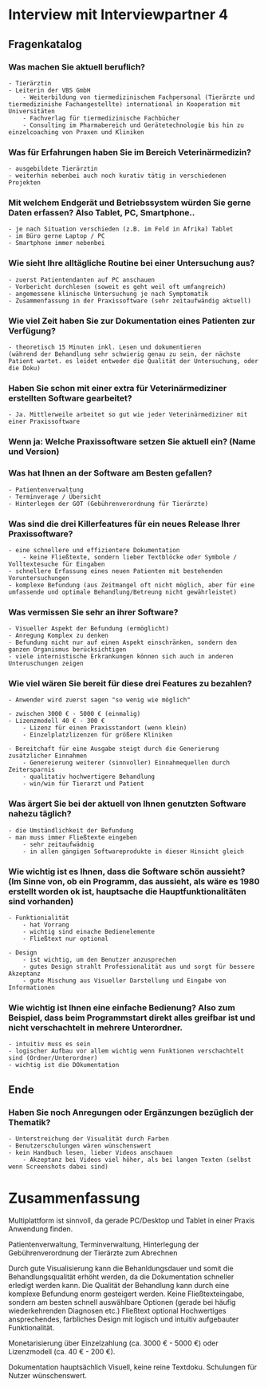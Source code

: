 # Interview mit Interviewpartner 4

## Fragenkatalog

### Was machen Sie aktuell beruflich? 
    - Tierärztin
    - Leiterin der VBS GmbH
        - Weiterbildung von tiermedizinischem Fachpersonal (Tierärzte und tiermedizinishe Fachangestellte) international in Kooperation mit Universitäten
        - Fachverlag für tiermedizinische Fachbücher
        - Consulting im Pharmabereich und Gerätetechnologie bis hin zu einzelcoaching von Praxen und Kliniken

### Was für Erfahrungen haben Sie im Bereich Veterinärmedizin? 
    - ausgebildete Tierärztin
    - weiterhin nebenbei auch noch kurativ tätig in verschiedenen Projekten 

### Mit welchem Endgerät und Betriebssystem würden Sie gerne Daten erfassen? Also Tablet, PC, Smartphone..
    - je nach Situation verschieden (z.B. im Feld in Afrika) Tablet
    - im Büro gerne Laptop / PC
    - Smartphone immer nebenbei

### Wie sieht Ihre alltägliche Routine bei einer Untersuchung aus?
    - zuerst Patientendanten auf PC anschauen
    - Vorbericht durchlesen (soweit es geht weil oft umfangreich)
    - angemessene klinische Untersuchung je nach Symptomatik
    - Zusammenfassung in der Praxissoftware (sehr zeitaufwändig aktuell)

### Wie viel Zeit haben Sie zur Dokumentation eines Patienten zur Verfügung? 
    - theoretisch 15 Minuten inkl. Lesen und dokumentieren
    (während der Behandlung sehr schwierig genau zu sein, der nächste Patient wartet. es leidet entweder die Qualität der Untersuchung, oder die Doku)

### Haben Sie schon mit einer extra für Veterinärmediziner erstellten Software gearbeitet? 
    - Ja. Mittlerweile arbeitet so gut wie jeder Veterinärmediziner mit einer Praxissoftware

### Wenn ja: Welche Praxissoftware setzen Sie aktuell ein? (Name und Version) 

### Was hat Ihnen an der Software am Besten gefallen?
    - Patientenverwaltung
    - Terminverage / Übersicht
    - Hinterlegen der GOT (Gebührenverordnung für Tierärzte)

### Was sind die drei Killerfeatures für ein neues Release Ihrer Praxissoftware?
    - eine schnellere und effizientere Dokumentation
        - keine Fließtexte, sondern lieber Textblöcke oder Symbole / Volltextesuche für Eingaben
    - schnellere Erfassung eines neuen Patienten mit bestehenden Voruntersuchungen
    - komplexe Befundung (aus Zeitmangel oft nicht möglich, aber für eine umfassende und optimale Behandlung/Betreung nicht gewährleistet)

###  Was vermissen Sie sehr an ihrer Software?
    - Visueller Aspekt der Befundung (ermöglicht)
    - Anregung Komplex zu denken
    - Befundung nicht nur auf einen Aspekt einschränken, sondern den ganzen Organismus berücksichtigen
    - viele internistische Erkrankungen können sich auch in anderen Unteruschungen zeigen  

###  Wie viel wären Sie bereit für diese drei Features zu bezahlen? 
    - Anwender wird zuerst sagen "so wenig wie möglich"

    - zwischen 3000 € - 5000 € (einmalig)
    - Lizenzmodell 40 € - 300 €
        - Lizenz für einen Praxisstandort (wenn klein)
        - Einzelplatzlizenzen für größere Kliniken

    - Bereitchaft für eine Ausgabe steigt durch die Generierung zusätzlicher Einnahmen
        - Genereierung weiterer (sinnvoller) Einnahmequellen durch Zeitersparnis
        - qualitativ hochwertigere Behandlung
        - win/win für Tierarzt und Patient

### Was ärgert Sie bei der aktuell von Ihnen genutzten Software nahezu täglich? 
    - die Umständlichkeit der Befundung
    - man muss immer Fließtexte eingeben
        - sehr zeitaufwädnig
        - in allen gängigen Softwareprodukte in dieser Hinsicht gleich 

### Wie wichtig ist es Ihnen, dass die Software schön aussieht? (Im Sinne von, ob ein Programm, das aussieht, als wäre es 1980 erstellt worden ok ist, hauptsache die Hauptfunktionalitäten sind vorhanden) 
    - Funktionialität 
        - hat Vorrang
        - wichtig sind einache Bedienelemente
        - Fließtext nur optional

    - Design
        - ist wichtig, um den Benutzer anzusprechen
        - gutes Design strahlt Professionalität aus und sorgt für bessere Akzeptanz
        - gute Mischung aus Visueller Darstellung und Eingabe von Informationen

### Wie wichtig ist Ihnen eine einfache Bedienung? Also zum Beispiel, dass beim Programmstart direkt alles greifbar ist und nicht verschachtelt in mehrere Unterordner.
    - intuitiv muss es sein
    - logischer Aufbau vor allem wichtig wenn Funktionen verschachtelt sind (Ordner/Unterordner)
    - wichtig ist die DOkumentation


## Ende
### Haben Sie noch Anregungen oder Ergänzungen bezüglich der Thematik?
    - Unterstreichung der Visualität durch Farben
    - Benutzerschulungen wären wünschenswert
    - kein Handbuch lesen, lieber Videos anschauen
        - Akzeptanz bei Videos viel höher, als bei langen Texten (selbst wenn Screenshots dabei sind)



# Zusammenfassung

Multiplattform ist sinnvoll, da gerade PC/Desktop und Tablet in einer Praxis Anwendung finden.

Patientenverwaltung, Terminverwaltung, Hinterlegung der Gebührenverordnung der Tierärzte zum Abrechnen

Durch gute Visualisierung kann die Behanldungsdauer und somit die Behandlungsqualität erhöht werden, da die Dokumentation schneller erledigt werden kann.
Die Qualität der Behandlung kann durch eine komplexe Befundung enorm gesteigert werden.
Keine Fließtexteingabe, sondern am besten schnell auswählbare Optionen (gerade bei häufig wiederkehrenden Diagnosen etc.) Fließtext optional
Hochwertiges ansprechendes, farbliches Design mit logisch und intuitiv aufgebauter Funktionalität.

Monetarisierung über Einzelzahlung (ca. 3000 € - 5000 €) oder Lizenzmodell (ca. 40 € - 200 €).

Dokumentation hauptsächlich Visuell, keine reine Textdoku.
Schulungen für Nutzer wünschenswert.